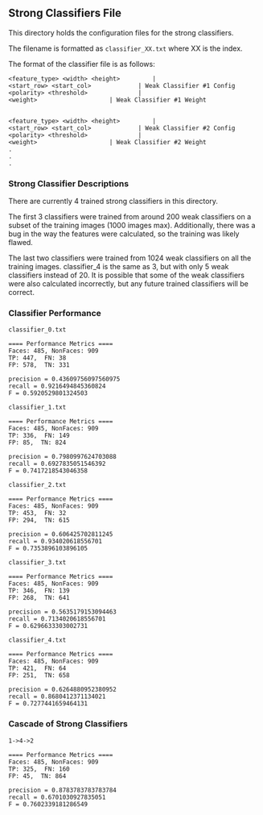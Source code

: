 ## Strong Classifiers File

This directory holds the configuration files for the strong classifiers. 

The filename is formatted as `classifier_XX.txt` where XX is the index. 

The format of the classifier file is as follows:
```
<feature_type> <width> <height>			|
<start_row> <start_col>				| Weak Classifier #1 Config
<polarity> <threshold>				|
<weight>					| Weak Classifier #1 Weight 


<feature_type> <width> <height>			|
<start_row> <start_col>				| Weak Classifier #2 Config
<polarity> <threshold>				|
<weight>					| Weak Classifier #2 Weight
.
.
.
```



### Strong Classifier Descriptions

There are currently 4 trained strong classifiers in this directory.

The first 3 classifiers were trained from around 200 weak classifiers on a subset of the training images (1000 images max). Additionally, there was a bug in the way the features were calculated, so the training was likely flawed.

The last two classifiers were trained from 1024 weak classifiers on all the training images. classifier_4 is the same as 3, but with only 5 weak classifiers instead of 20. It is possible that some of the weak classifiers were also calculated incorrectly, but any future trained classifiers will be correct.

### Classifier Performance
```
classifier_0.txt

==== Performance Metrics ====
Faces: 485, NonFaces: 909
TP: 447,  FN: 38
FP: 578,  TN: 331

precision = 0.43609756097560975
recall = 0.9216494845360824
F = 0.5920529801324503
```
```
classifier_1.txt

==== Performance Metrics ====
Faces: 485, NonFaces: 909
TP: 336,  FN: 149
FP: 85,  TN: 824

precision = 0.7980997624703088
recall = 0.6927835051546392
F = 0.7417218543046358
```
```
classifier_2.txt

==== Performance Metrics ====
Faces: 485, NonFaces: 909
TP: 453,  FN: 32
FP: 294,  TN: 615

precision = 0.606425702811245
recall = 0.934020618556701
F = 0.7353896103896105
```
```
classifier_3.txt

==== Performance Metrics ====
Faces: 485, NonFaces: 909
TP: 346,  FN: 139
FP: 268,  TN: 641

precision = 0.5635179153094463
recall = 0.7134020618556701
F = 0.6296633303002731
```
```
classifier_4.txt

==== Performance Metrics ====
Faces: 485, NonFaces: 909
TP: 421,  FN: 64
FP: 251,  TN: 658

precision = 0.6264880952380952
recall = 0.8680412371134021
F = 0.7277441659464131
```

### Cascade of Strong Classifiers
```
1->4->2

==== Performance Metrics ====
Faces: 485, NonFaces: 909
TP: 325,  FN: 160
FP: 45,  TN: 864

precision = 0.8783783783783784 
recall = 0.6701030927835051 
F = 0.7602339181286549
```
